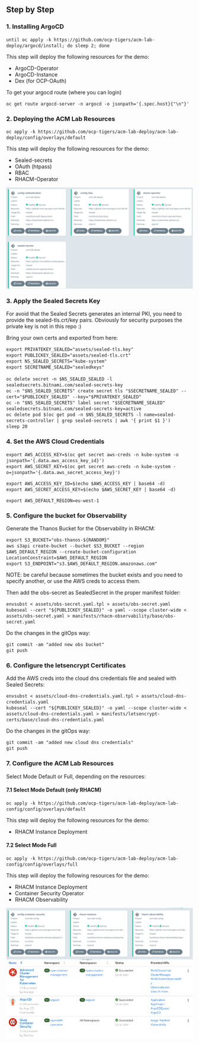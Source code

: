 ## Step by Step

### 1. Installing ArgoCD

```
until oc apply -k https://github.com/ocp-tigers/acm-lab-deploy/argocd/install; do sleep 2; done
```

This step will deploy the following resources for the demo:

* ArgoCD-Operator
* ArgoCD-Instance
* Dex (for OCP-OAuth)


To get your argocd route (where you can login)

```
oc get route argocd-server -n argocd -o jsonpath='{.spec.host}{"\n"}'
```

### 2. Deploying the ACM Lab Resources

```
oc apply -k https://github.com/ocp-tigers/acm-lab-deploy/acm-lab-deploy/config/overlays/default
```

This step will deploy the following resources for the demo:

* Sealed-secrets
* OAuth (htpass)
* RBAC
* RHACM-Operator

<img align="center" width="550" src="argo-acm-lab-deploy.png">

### 3. Apply the Sealed Secrets Key

For avoid that the Sealed Secrets generates an internal PKI, you need to provide the sealed-tls.crt/key  pairs. Obviously for security purposes the private key is not in this repo :)

Bring your own certs and exported from here:

```
export PRIVATEKEY_SEALED="assets/sealed-tls.key"
export PUBLICKEY_SEALED="assets/sealed-tls.crt"
export NS_SEALED_SECRETS="kube-system"
export SECRETNAME_SEALED="sealedkeys"

oc delete secret -n $NS_SEALED_SEALED -l sealedsecrets.bitnami.com/sealed-secrets-key
oc -n "$NS_SEALED_SECRETS" create secret tls "$SECRETNAME_SEALED" --cert="$PUBLICKEY_SEALED" --key="$PRIVATEKEY_SEALED"
oc -n "$NS_SEALED_SECRETS" label secret "$SECRETNAME_SEALED" sealedsecrets.bitnami.com/sealed-secrets-key=active
oc delete pod $(oc get pod -n $NS_SEALED_SECRETS -l name=sealed-secrets-controller | grep sealed-secrets | awk '{ print $1 }')
sleep 20
```

### 4. Set the AWS Cloud Credentials

```
export AWS_ACCESS_KEY=$(oc get secret aws-creds -n kube-system -o jsonpath='{.data.aws_access_key_id}')
export AWS_SECRET_KEY=$(oc get secret aws-creds -n kube-system -o=jsonpath='{.data.aws_secret_access_key}')
```

```
export AWS_ACCESS_KEY_ID=$(echo $AWS_ACCESS_KEY | base64 -d)
export AWS_SECRET_ACCESS_KEY=$(echo $AWS_SECRET_KEY | base64 -d)
```

```
export AWS_DEFAULT_REGION=eu-west-1
```

### 5. Configure the bucket for Observability

Generate the Thanos Bucket for the Observability in RHACM:

```
export S3_BUCKET="obs-thanos-${RANDOM}"
aws s3api create-bucket --bucket $S3_BUCKET --region $AWS_DEFAULT_REGION --create-bucket-configuration LocationConstraint=$AWS_DEFAULT_REGION
export S3_ENDPOINT="s3.$AWS_DEFAULT_REGION.amazonaws.com"
```

NOTE: be careful because sometimes the bucket exists and you need to specify another, or use the AWS creds to access them.

Then add the obs-secret as SealedSecret in the proper manifest folder:

```
envsubst < assets/obs-secret.yaml.tpl > assets/obs-secret.yaml
kubeseal --cert "${PUBLICKEY_SEALED}" -o yaml --scope cluster-wide < assets/obs-secret.yaml > manifests/rhacm-observability/base/obs-secret.yaml
```

Do the changes in the gitOps way:

```
git commit -am "added new obs bucket"
git push
```

### 6. Configure the letsencrypt Certificates

Add the AWS creds into the cloud dns credentials file and sealed with Sealed Secrets:

```
envsubst < assets/cloud-dns-credentials.yaml.tpl > assets/cloud-dns-credentials.yaml
kubeseal --cert "${PUBLICKEY_SEALED}" -o yaml --scope cluster-wide < assets/cloud-dns-credentials.yaml > manifests/letsencrypt-certs/base/cloud-dns-credentials.yaml
```

Do the changes in the gitOps way:

```
git commit -am "added new cloud dns credentials"
git push
```

### 7. Configure the ACM Lab Resources

Select Mode Default or Full, depending on the resources:

#### 7.1 Select Mode Default (only RHACM)

```
oc apply -k https://github.com/ocp-tigers/acm-lab-deploy/acm-lab-config/config/overlays/default
```

This step will deploy the following resources for the demo:

* RHACM Instance Deployment

#### 7.2 Select Mode Full

```
oc apply -k https://github.com/ocp-tigers/acm-lab-deploy/acm-lab-config/config/overlays/full
```

This step will deploy the following resources for the demo:

* RHACM Instance Deployment
* Container Security Operator
* RHACM Observability

<img align="center" width="550" src="argo-acm-lab-config.png">

<img align="center" width="550" src="argo-acm-lab-results.png">
